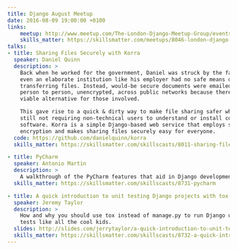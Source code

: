 ```yaml
---
title: Django August Meetup
date: 2016-08-09 19:00:00 +0100
links:
    meetup: http://www.meetup.com/The-London-Django-Meetup-Group/events/232623366/
    skills_matter: https://skillsmatter.com/meetups/8046-london-django-august-meetup
talks:
- title: Sharing Files Securely with Korra
  speaker: Daniel Quinn
  description: >
    Back when he worked for the government, Daniel was struck by the fact that
    even an elaborate institution like his employer had no safe means of
    transferring files. Instead, would-be secure documents were emailed from
    person to person, unencrypted, across public networks because there was no
    viable alternative for those involved.

    This gave rise to a quick & dirty way to make file sharing safer whilst
    still not requiring non-technical users to understand or install complex
    software. Korra is a simple Django-based web service that employs symmetric
    encryption and makes sharing files securely easy for everyone.
  code: https://github.com/danielquinn/korra
  skills_matter: https://skillsmatter.com/skillscasts/8011-sharing-files-securely-with-korra

- title: PyCharm
  speaker: Antonio Martin
  description: >
    A walkthrough of the PyCharm features that aid in Django development.
  skills_matter: https://skillsmatter.com/skillscasts/8731-pycharm

- title: A quick introduction to unit testing Django projects with tox
  speaker: Jeremy Taylor
  description: >
    How and why you should use tox instead of manage.py to run Django unit
    tests like all the cool kids.
  slides: http://slides.com/jerrytaylor/a-quick-introduction-to-unit-testing-django-projects-with-tox#/
  skills_matter: https://skillsmatter.com/skillscasts/8732-a-quick-introduction-to-unit-testing-django-projects-with-tox
---
```

